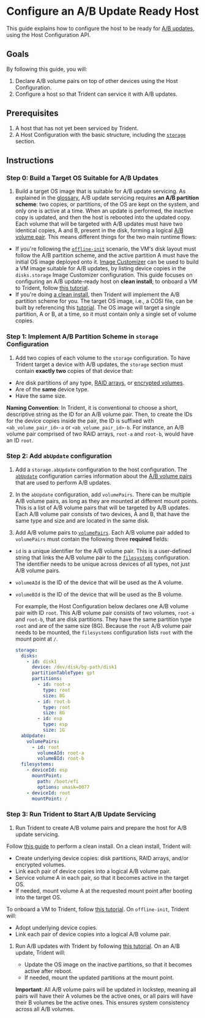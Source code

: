 
# Configure an A/B Update Ready Host

This guide explains how to configure the host to be ready for [A/B
updates](../Reference/Glossary.md#ab-update), using the Host Configuration API.

## Goals

By following this guide, you will:

1. Declare A/B volume pairs on top of other devices using the Host
   Configuration.
1. Configure a host so that Trident can service it with A/B updates.

## Prerequisites

1. A host that has not yet been serviced by Trident.
1. A Host Configuration with the basic structure, including the
   [`storage`](../Reference/Host-Configuration/API-Reference/Storage.md)
   section.

## Instructions

### Step 0: Build a Target OS Suitable for A/B Updates

1. Build a target OS image that is suitable for A/B update servicing. As
   explained in the [glossary](../Reference/Glossary.md#ab-update), A/B update
   servicing requires **an A/B partition scheme**: two copies, or partitions, of
   the OS are kept on the system, and only one is active at a time. When an
   update is performed, the inactive copy is updated, and then the host is
   rebooted into the updated copy. Each volume that will be targeted with A/B
   updates must have two identical copies, A and B, present in the disk, forming
   a logical [A/B volume pair](../Reference/Glossary.md#ab-volume-pair). This
   means different things for the two main runtime flows:

- If you're following the [`offline-init`](../Explanation/Offline-Init.md)
  scenario, the VM's disk layout must follow the A/B partition scheme, and the
  active partition A must have the initial OS image deployed onto it. [Image
  Customizer](https://microsoft.github.io/azure-linux-image-tools/imagecustomizer/README.html)
  can be used to build a VM image suitable for A/B updates, by listing device
  copies in the `disks.storage` Image Customizer configuration. This guide
  focuses on configuring an A/B update-ready host on **clean install**; to
  onboard a VM to Trident, follow [this
  tutorial](../Tutorials/Onboard-a-VM-to-Trident.md).
- If you're doing [a clean install](../Reference/Glossary.md#clean-install),
  then Trident will implement the A/B partition scheme for you. The target OS
  image, i.e., a COSI file, can be built by referencing this
  [tutorial](../Tutorials/Building-AB-Update-Images-for-Install-and-Update.md).
  The OS image will target a single partition, A or B, at a time, so it must
  contain only a single set of volume copies.

### Step 1: Implement A/B Partition Scheme in `storage` Configuration

1. Add two copies of each volume to the `storage` configuration. To have Trident
   target a device with A/B updates, the `storage` section must contain
   **exactly two** copies of that device that:

- Are disk partitions of any type, [RAID
  arrays](../Reference/Host-Configuration/API-Reference/Raid.md), or [encrypted
  volumes](../Reference/Host-Configuration/API-Reference/EncryptedVolume.md).
- Are of the **same** device type.
- Have the same size.

**Naming Convention**: In Trident, it is conventional to choose a short,
descriptive string as the ID for an A/B volume pair. Then, to create the IDs for
the device copies inside the pair, the ID is suffixed with
`<ab_volume_pair_id>-a` or `<ab_volume_pair_id>-b`. For instance, an A/B volume
pair comprised of two RAID arrays, `root-a` and `root-b`, would have an ID
`root`.

### Step 2: Add `abUpdate` configuration

1. Add a `storage.abUpdate` configuration to the host configuration. The
   [`abUpdate`](../Reference/Host-Configuration/API-Reference/AbUpdate.md)
   configuration carries information about the [A/B volume
   pairs](../Reference/Glossary.md#ab-volume-pair) that are used to perform A/B
   updates.

1. In the `abUpdate` configuration, add `volumePairs`. There can be multiple A/B
   volume pairs, as long as they are mounted at different mount points. This is
   a list of A/B volume pairs that will be targeted by A/B updates. Each A/B
   volume pair consists of two devices, A and B, that have the same type and
   size and are located in the same disk.

1. Add A/B volume pairs to
   [`volumePairs`](../Reference/Host-Configuration/API-Reference/AbVolumePair.md).
   Each A/B volume pair added to `volumePairs` must contain the following three
   **required** fields:

- `id` is a unique identifier for the A/B volume pair. This is a user-defined
  string that links the A/B volume pair to the
  [`filesystems`](../Reference/Host-Configuration/API-Reference/FileSystem.md)
  configuration. The identifier needs to be unique across devices of all types,
  not just A/B volume pairs.

- `volumeAId` is the ID of the device that will be used as the A volume.
- `volumeBId` is the ID of the device that will be used as the B volume.

  For example, the Host Configuration below declares one A/B volume pair with ID
  `root`. This A/B volume pair consists of two volumes, `root-a` and `root-b`,
  that are disk partitions. They have the same partition type `root` and are of
  the same size (8G). Because the `root` A/B volume pair needs to be mounted,
  the `filesystems` configuration lists `root` with the mount point at `/`.

   ```yaml
   storage:
     disks:
       - id: disk1
         device: /dev/disk/by-path/disk1
         partitionTableType: gpt
         partitions:
           - id: root-a
             type: root
             size: 8G
           - id: root-b
             type: root
             size: 8G
           - id: esp
             type: esp
             size: 1G
     abUpdate:
       volumePairs:
         - id: root
           volumeAId: root-a
           volumeBId: root-b
     filesystems:
       - deviceId: esp
         mountPoint:
           path: /boot/efi
           options: umask=0077
       - deviceId: root
         mountPoint: /
   ```

### Step 3: Run Trident to Start A/B Update Servicing

1. Run Trident to create A/B volume pairs and prepare the host for A/B update
   servicing.

Follow [this guide](./Perform-a-Clean-Install.md) to perform a clean install. On
a clean install, Trident will:

- Create underlying device copies: disk partitions, RAID arrays, and/or
  encrypted volumes.
- Link each pair of device copies into a logical A/B volume pair.
- Service volume A in each pair, so that it becomes active in the target OS.
- If needed, mount volume A at the requested mount point after booting into the
  target OS.

To onboard a VM to Trident, follow [this
tutorial](../Tutorials/Onboard-a-VM-to-Trident.md). On `offline-init`, Trident
will:

- Adopt underlying device copies.
- Link each pair of device copies into a logical A/B volume pair.

1. Run A/B updates with Trident by following [this
   tutorial](../Tutorials/Performing-an-ABUpdate.md). On an A/B update, Trident
   will:

   - Update the OS image on the inactive partitions, so that it becomes active
     after reboot.
   - If needed, mount the updated partitions at the mount point.

   **Important**: All A/B volume pairs will be updated in lockstep, meaning all
   pairs will have their A volumes be the active ones, or all pairs will have
   their B volumes be the active ones. This ensures system consistency across
   all A/B volumes.
